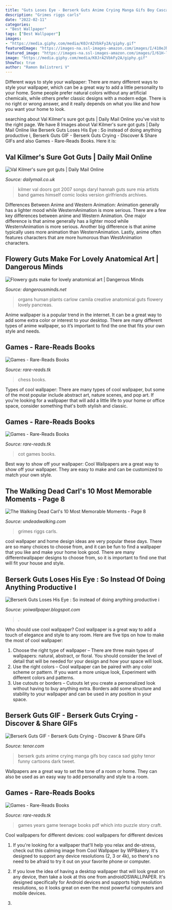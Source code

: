 ```yaml
---
title: "Guts Loses Eye - Berserk Guts Anime Crying Manga Gifs Boy Casca Sad Giphy Tenor Funny Cartoons Dark Tweet"
description: "Grimes riggs carls"
date: "2022-02-11"
categories:
- "Best Wallpaper"
tags: ["Best Wallpaper"]
images:
- "https://media.giphy.com/media/K0JrA2VbkFy2A/giphy.gif"
featuredImage: "https://images-na.ssl-images-amazon.com/images/I/410eJhbxwAL._SX313_BO1,204,203,200_.jpg"
featured_image: "https://images-na.ssl-images-amazon.com/images/I/61H-lDarSbL._SX496_BO1,204,203,200_.jpg"
image: "https://media.giphy.com/media/K0JrA2VbkFy2A/giphy.gif"
ShowToc: true
author: "Ramon Balistreri V"
---
```



Different ways to style your wallpaper:
There are many different ways to style your wallpaper, which can be a great way to add a little personality to your home. Some people prefer natural colors without any artificial chemicals, while others prefer classic designs with a modern edge. There is no right or wrong answer, and it really depends on what you like and how you want your home to look.

	

		
searching about Val Kilmer&#039;s sure got guts | Daily Mail Online you've visit to the right page. We have 8 Images about Val Kilmer&#039;s sure got guts | Daily Mail Online like Berserk Guts Loses His Eye : So instead of doing anything productive i, Berserk Guts GIF - Berserk Guts Crying - Discover &amp; Share GIFs and also Games - Rare-Reads Books. Here it is:
		
    
## Val Kilmer&#039;s Sure Got Guts | Daily Mail Online

<img loading=lazy src="https://i.dailymail.co.uk/i/pix/2007/04_03/valkilmer1X17_468x441.jpg" onerror="this.onerror=null;this.src='https://tse1.mm.bing.net/th?id=OIP.kYrz7BGz0M6ISwkQ3Yjo8AAAAA&amp;pid=15.1';" alt="Val Kilmer&#039;s sure got guts | Daily Mail Online">

_Source: dailymail.co.uk_

>kilmer val doors got 2007 songs daryl hannah guts sure mia artists band games himself comic looks version girlfriends archives. 

	

Differences Between Anime and Western Animation: Animation generally has a lighter mood while WesternAnimation is more serious.
There are a few key differences between anime and Western Animation. One major difference is that anime generally has a lighter mood while WesternAnimation is more serious. Another big difference is that anime typically uses more animation than WesternAnimation. Lastly, anime often features characters that are more humorous than WestAnimation characters.

    
## Flowery Guts Make For Lovely Anatomical Art | Dangerous Minds

<img loading=lazy src="https://dangerousminds.net/content/uploads/images/made/content/uploads/images/floralguts5ikbsnflnsanf_465_253_int.jpg" onerror="this.onerror=null;this.src='https://tse3.mm.bing.net/th?id=OIP.SUU6xLFb9UtNsAauIgHMDAAAAA&amp;pid=15.1';" alt="Flowery guts make for lovely anatomical art | Dangerous Minds">

_Source: dangerousminds.net_

>organs human plants carlow camila creative anatomical guts flowery lovely pancreas. 

	

Anime wallpaper is a popular trend in the internet. It can be a great way to add some extra color or interest to your desktop. There are many different types of anime wallpaper, so it’s important to find the one that fits your own style and needs.

    
## Games - Rare-Reads Books

<img loading=lazy src="https://images-na.ssl-images-amazon.com/images/I/41TY0064EBL._SX309_BO1,204,203,200_.jpg" onerror="this.onerror=null;this.src='https://tse3.mm.bing.net/th?id=OIP.NnyxZVa6ScLExIh-hGyaCwAAAA&amp;pid=15.1';" alt="Games - Rare-Reads Books">

_Source: rare-reads.tk_

>chess books. 

	

Types of cool wallpaper:
There are many types of cool wallpaper, but some of the most popular include abstract art, nature scenes, and pop art. If you're looking for a wallpaper that will add a little life to your home or office space, consider something that's both stylish and classic.

    
## Games - Rare-Reads Books

<img loading=lazy src="https://images-na.ssl-images-amazon.com/images/I/61H-lDarSbL._SX496_BO1,204,203,200_.jpg" onerror="this.onerror=null;this.src='https://tse3.mm.bing.net/th?id=OIP.gLcwZyLYZseKX8E978TJWwHaHb&amp;pid=15.1';" alt="Games - Rare-Reads Books">

_Source: rare-reads.tk_

>cot games books. 

	

Best way to show off your wallpaper:
Cool Wallpapers are a great way to show off your wallpaper. They are easy to make and can be customized to match your own style.

    
## The Walking Dead Carl&#039;s 10 Most Memorable Moments - Page 8

<img loading=lazy src="https://undeadwalking.com/files/2017/12/carleye-nowayout.jpg" onerror="this.onerror=null;this.src='https://tse1.mm.bing.net/th?id=OIP.NAaI8QGpCfkNvWQb5Z_aHwHaD4&amp;pid=15.1';" alt="The Walking Dead Carl&#039;s 10 Most Memorable Moments - Page 8">

_Source: undeadwalking.com_

>grimes riggs carls. 

	

cool wallpaper and home design ideas are very popular these days. There are so many choices to choose from, and it can be fun to find a wallpaper that you like and make your home look good. There are many differentwallpaper designs to choose from, so it is important to find one that will fit your house and style.

    
## Berserk Guts Loses His Eye : So Instead Of Doing Anything Productive I

<img loading=lazy src="https://media.giphy.com/media/K0JrA2VbkFy2A/giphy.gif" onerror="this.onerror=null;this.src='https://tse2.mm.bing.net/th?id=OIP.Xv7PcEvRd3hzebm0VRfJzwHaFX&amp;pid=15.1';" alt="Berserk Guts Loses His Eye : So instead of doing anything productive i">

_Source: yoiwallpaper.blogspot.com_

>. 

	

Who should use cool wallpaper?
Cool wallpaper is a great way to add a touch of elegance and style to any room. Here are five tips on how to make the most of cool wallpaper: 
1) Choose the right type of wallpaper – There are three main types of wallpapers: natural, abstract, or floral. You should consider the level of detail that will be needed for your design and how your space will look. 
2) Use the right colors – Cool wallpaper can be paired with any color scheme or pattern. If you want a more unique look, Experiment with different colors and patterns. 
3) Use cutouts or borders – Cutouts let you create a personalized look without having to buy anything extra. Borders add some structure and stability to your wallpaper and can be used in any position in your space.

    
## Berserk Guts GIF - Berserk Guts Crying - Discover &amp; Share GIFs

<img loading=lazy src="https://media1.tenor.com/images/d0b09f86fd992f3d77dd046a4e39a761/tenor.gif?itemid=9027702" onerror="this.onerror=null;this.src='https://tse4.mm.bing.net/th?id=OIP.0LCfhv2ZLz133QRqTjmnYQHaFi&amp;pid=15.1';" alt="Berserk Guts GIF - Berserk Guts Crying - Discover &amp; Share GIFs">

_Source: tenor.com_

>berserk guts anime crying manga gifs boy casca sad giphy tenor funny cartoons dark tweet. 

	

Wallpapers are a great way to set the tone of a room or home. They can also be used as an easy way to add personality and style to a room.

    
## Games - Rare-Reads Books

<img loading=lazy src="https://images-na.ssl-images-amazon.com/images/I/410eJhbxwAL._SX313_BO1,204,203,200_.jpg" onerror="this.onerror=null;this.src='https://tse4.mm.bing.net/th?id=OIP.-9_6s4LVmqMPimqxo_v_hAAAAA&amp;pid=15.1';" alt="Games - Rare-Reads Books">

_Source: rare-reads.tk_

>games years game teenage books pdf which into puzzle story craft. 

	

Cool wallpapers for different devices:
cool wallpapers for different devices 

1. If you're looking for a wallpaper that'll help you relax and de-stress, check out this calming image from Cool Wallpaper by WPBakery. It's designed to support any device resolutions (2, 3 or 4k), so there's no need to be afraid to try it out on your favorite phone or computer.

2. If you love the idea of having a desktop wallpaper that will look great on any device, then take a look at this one from androidOSWALLPAPER. It's designed specifically for Android devices and supports high resolution resolutions, so it looks great on even the most powerful computers and mobile devices.

3.

